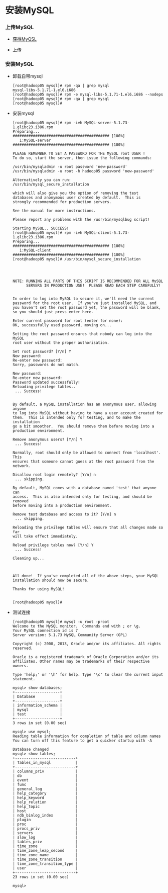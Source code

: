 # 安装MySQL

### 上传MySQL

* [获得MyQSL](https://github.com/sunnyandgood/BigData/tree/master/Hive/mysql安装包)

* 上传

### 安装MySQL

* 卸载自带mysql

      [root@hadoop05 mysql]# rpm -qa | grep mysql
      mysql-libs-5.1.71-1.el6.i686
      [root@hadoop05 mysql]# rpm -e mysql-libs-5.1.71-1.el6.i686 --nodeps
      [root@hadoop05 mysql]# rpm -qa | grep mysql
      [root@hadoop05 mysql]#

* 安装mysql

      [root@hadoop05 mysql]# rpm -ivh MySQL-server-5.1.73-1.glibc23.i386.rpm
      Preparing...                ########################################### [100%]
         1:MySQL-server           ########################################### [100%]

      PLEASE REMEMBER TO SET A PASSWORD FOR THE MySQL root USER !
      To do so, start the server, then issue the following commands:

      /usr/bin/mysqladmin -u root password 'new-password'
      /usr/bin/mysqladmin -u root -h hadoop05 password 'new-password'

      Alternatively you can run:
      /usr/bin/mysql_secure_installation

      which will also give you the option of removing the test
      databases and anonymous user created by default.  This is
      strongly recommended for production servers.

      See the manual for more instructions.

      Please report any problems with the /usr/bin/mysqlbug script!

      Starting MySQL.. SUCCESS! 
      [root@hadoop05 mysql]# rpm -ivh MySQL-client-5.1.73-1.glibc23.i386.rpm 
      Preparing...                ########################################### [100%]
         1:MySQL-client           ########################################### [100%]
      [root@hadoop05 mysql]# /usr/bin/mysql_secure_installation




      NOTE: RUNNING ALL PARTS OF THIS SCRIPT IS RECOMMENDED FOR ALL MySQL
            SERVERS IN PRODUCTION USE!  PLEASE READ EACH STEP CAREFULLY!


      In order to log into MySQL to secure it, we'll need the current
      password for the root user.  If you've just installed MySQL, and
      you haven't set the root password yet, the password will be blank,
      so you should just press enter here.

      Enter current password for root (enter for none): 
      OK, successfully used password, moving on...

      Setting the root password ensures that nobody can log into the MySQL
      root user without the proper authorisation.

      Set root password? [Y/n] Y
      New password: 
      Re-enter new password: 
      Sorry, passwords do not match.

      New password: 
      Re-enter new password: 
      Password updated successfully!
      Reloading privilege tables..
       ... Success!


      By default, a MySQL installation has an anonymous user, allowing anyone
      to log into MySQL without having to have a user account created for
      them.  This is intended only for testing, and to make the installation
      go a bit smoother.  You should remove them before moving into a
      production environment.

      Remove anonymous users? [Y/n] Y
       ... Success!

      Normally, root should only be allowed to connect from 'localhost'.  This
      ensures that someone cannot guess at the root password from the network.

      Disallow root login remotely? [Y/n] n
       ... skipping.

      By default, MySQL comes with a database named 'test' that anyone can
      access.  This is also intended only for testing, and should be removed
      before moving into a production environment.

      Remove test database and access to it? [Y/n] n
       ... skipping.

      Reloading the privilege tables will ensure that all changes made so far
      will take effect immediately.

      Reload privilege tables now? [Y/n] Y
       ... Success!

      Cleaning up...



      All done!  If you've completed all of the above steps, your MySQL
      installation should now be secure.

      Thanks for using MySQL!


      [root@hadoop05 mysql]#

* 测试连接

      [root@hadoop05 mysql]# mysql -u root -proot
      Welcome to the MySQL monitor.  Commands end with ; or \g.
      Your MySQL connection id is 7
      Server version: 5.1.73 MySQL Community Server (GPL)

      Copyright (c) 2000, 2013, Oracle and/or its affiliates. All rights reserved.

      Oracle is a registered trademark of Oracle Corporation and/or its
      affiliates. Other names may be trademarks of their respective
      owners.

      Type 'help;' or '\h' for help. Type '\c' to clear the current input statement.

      mysql> show databases;
      +--------------------+
      | Database           |
      +--------------------+
      | information_schema |
      | mysql              |
      | test               |
      +--------------------+
      3 rows in set (0.00 sec)

      mysql> use mysql;
      Reading table information for completion of table and column names
      You can turn off this feature to get a quicker startup with -A

      Database changed
      mysql> show tables;
      +---------------------------+
      | Tables_in_mysql           |
      +---------------------------+
      | columns_priv              |
      | db                        |
      | event                     |
      | func                      |
      | general_log               |
      | help_category             |
      | help_keyword              |
      | help_relation             |
      | help_topic                |
      | host                      |
      | ndb_binlog_index          |
      | plugin                    |
      | proc                      |
      | procs_priv                |
      | servers                   |
      | slow_log                  |
      | tables_priv               |
      | time_zone                 |
      | time_zone_leap_second     |
      | time_zone_name            |
      | time_zone_transition      |
      | time_zone_transition_type |
      | user                      |
      +---------------------------+
      23 rows in set (0.00 sec)

      mysql> 

